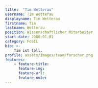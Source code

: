 ```yaml
---
title:  "Tim Wetterau"
username: Tim Wetterau
displayname: Tim Wetterau
firstname: Tim
lastname: Wetterau
position: Wissenschaftlicher Mitarbeiter
start-date: 2000-01-01
category: FoSIL
bio: >- 
    Tim ist toll.   
profile: assets/images/team/forscher.png
features:
    - feature-title: 
      feature-img: 
      feature-url: 
      feature-note: 
---
```

